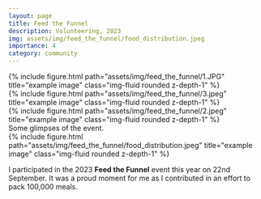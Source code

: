 ```yaml
---
layout: page
title: Feed the Funnel
description: Volunteering, 2023
img: assets/img/feed_the_funnel/food_distribution.jpeg
importance: 4
category: community
---
```


<div class="row">
    <div class="col-sm mt-3 mt-md-0">
        {% include figure.html path="assets/img/feed_the_funnel/1.JPG" title="example image" class="img-fluid rounded z-depth-1" %}
    </div>
    <div class="col-sm mt-3 mt-md-0">
        {% include figure.html path="assets/img/feed_the_funnel/3.jpeg" title="example image" class="img-fluid rounded z-depth-1" %}
    </div>
    <div class="col-sm mt-3 mt-md-0">
        {% include figure.html path="assets/img/feed_the_funnel/2.jpeg" title="example image" class="img-fluid rounded z-depth-1" %}
    </div>
</div>
<div class="caption">
        Some glimpses of the event. 
</div>
<div class="row">
    <div class="col-sm mt-3 mt-md-0">
        {% include figure.html path="assets/img/feed_the_funnel/food_distribution.jpeg" title="example image" class="img-fluid rounded z-depth-1" %}
    </div>
</div>
<!-- <div class="caption">
    This ima
</div> -->

I participated in the 2023 **Feed the Funnel** event this year on 22nd September. It was a proud moment for me as I contributed in an effort to pack 100,000 meals. 


